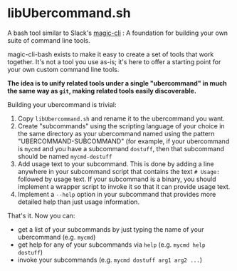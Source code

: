 # libUbercommand.sh
A bash tool similar to Slack's [magic-cli](https://github.com/slackhq/magic-cli) : A foundation for building your own suite of command line tools.

magic-cli-bash exists to make it easy to create a set of tools that work together. It's not a tool you use as-is; it's here to offer a starting point for your own custom command line tools.

**The idea is to unify related tools under a single "ubercommand" in much the same way as `git`, making related tools easily discoverable.**

Building your ubercommand is trivial:

  1. Copy `libUbercommand.sh` and rename it to the ubercommand you want.
  2. Create "subcommands" using the scripting language of your choice in the same directory as your ubercommand named using the pattern "UBERCOMMAND-SUBCOMMAND" (for example, if your ubercommand is `mycmd` and you have a subcommand `dostuff`,  then that subcommand should be named `mycmd-dostuff`
  3. Add usage text to your subcommand.  This is done by adding a line anywhere in your subcommand script that contains the text `# Usage: ` followed by usage text.  If your subcommand is a binary, you should implement a wrapper script to invoke it so that it can provide usage text.
  4. Implement a `--help` option in your subcommand that provides more detailed help than just usage information.

That's it.  Now you can:
  * get a list of your subcommands by just typing the name of your ubercommand (e.g. `mycmd`)
  * get help for any of your subcommands via `help` (e.g. `mycmd help dostuff`)
  * invoke your subcommands (e.g. `mycmd dostuff arg1 arg2 ...`)
